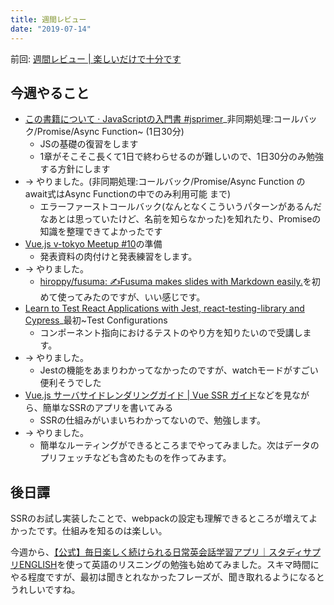 ```yaml
---
title: 週間レビュー
date: "2019-07-14"
---
```


前回: [週間レビュー | 楽しいだけで十分です](https://yinm.info/20190707/)

## 今週やること
- [この書籍について · JavaScriptの入門書 #jsprimer](https://jsprimer.net/)_非同期処理:コールバック/Promise/Async Function~ (1日30分) 
  - JSの基礎の復習をします
  - 1章がそこそこ長くて1日で終わらせるのが難しいので、1日30分のみ勉強する方針にします
- -> やりました。(非同期処理:コールバック/Promise/Async Function の await式はAsync Functionの中でのみ利用可能 まで)
  - エラーファーストコールバック(なんとなくこういうパターンがあるんだなあとは思っていたけど、名前を知らなかった)を知れたり、Promiseの知識を整理できてよかったです
- [Vue.js v-tokyo Meetup #10](https://vuejs-meetup.connpass.com/event/138117/)の準備
  - 発表資料の肉付けと発表練習をします。
- -> やりました。
  - [hiroppy/fusuma: ✍️Fusuma makes slides with Markdown easily.](https://github.com/hiroppy/fusuma)を初めて使ってみたのですが、いい感じです。
- [Learn to Test React Applications with Jest, react-testing-library and Cypress](https://frontendmasters.com/courses/testing-react/)_最初~Test Configurations
  - コンポーネント指向におけるテストのやり方を知りたいので受講します。
- -> やりました。
  - Jestの機能をあまりわかってなかったのですが、watchモードがすごい便利そうでした
- [Vue.js サーバサイドレンダリングガイド | Vue SSR ガイド](https://ssr.vuejs.org/ja/)などを見ながら、簡単なSSRのアプリを書いてみる
  - SSRの仕組みがいまいちわかってないので、勉強します。
- -> やりました。
  - 簡単なルーティングができるところまでやってみました。次はデータのプリフェッチなども含めたものを作ってみます。

## 後日譚
SSRのお試し実装したことで、webpackの設定も理解できるところが増えてよかったです。仕組みを知るのは楽しい。

今週から、[【公式】毎日楽しく続けられる日常英会話学習アプリ｜スタディサプリENGLISH](https://eigosapuri.jp/conversation/daily/)を使って英語のリスニングの勉強も始めてみました。スキマ時間にやる程度ですが、最初は聞きとれなかったフレーズが、聞き取れるようになるとうれしいですね。
